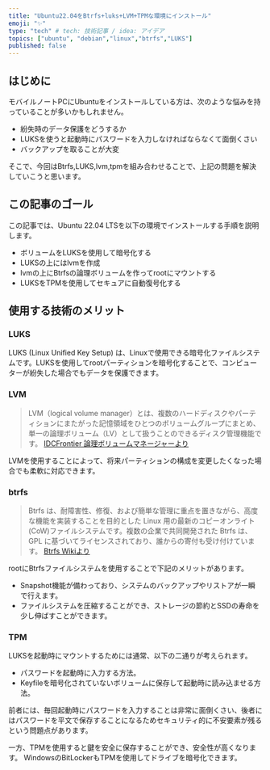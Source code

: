 ```yaml
---
title: "Ubuntu22.04をBtrfs+luks+LVM+TPMな環境にインストール"
emoji: "✨"
type: "tech" # tech: 技術記事 / idea: アイデア
topics: ["ubuntu", "debian","linux","btrfs","LUKS"]
published: false
---
```


## はじめに

モバイルノートPCにUbuntuをインストールしている方は、次のような悩みを持っていることが多いかもしれません。

- 紛失時のデータ保護をどうするか
- LUKSを使うと起動時にパスワードを入力しなければならなくて面倒くさい
- バックアップを取ることが大変

そこで、今回はBtrfs,LUKS,lvm,tpmを組み合わせることで、上記の問題を解決していこうと思います。

## この記事のゴール

この記事では、Ubuntu 22.04 LTSを以下の環境でインストールする手順を説明します。

- ボリュームをLUKSを使用して暗号化する
- LUKSの上にはlvmを作成
- lvmの上にBtrfsの論理ボリュームを作ってrootにマウントする
- LUKSをTPMを使用してセキュアに自動復号化する

## 使用する技術のメリット

### LUKS

LUKS (Linux Unified Key Setup) は、Linuxで使用できる暗号化ファイルシステムです。LUKSを使用してrootパーティションを暗号化することで、コンピューターが紛失した場合でもデータを保護できます。

### LVM

> LVM（logical volume manager）とは、複数のハードディスクやパーティションにまたがった記憶領域をひとつのボリュームグループにまとめ、単一の論理ボリューム（LV）として扱うことのできるディスク管理機能です。
[IDCFrontier 論理ボリュームマネージャーより](https://www.idcf.jp/words/lvm.html)

LVMを使用することによって、将来パーティションの構成を変更したくなった場合でも柔軟に対応できます。

### btrfs

> Btrfs は、耐障害性、修復、および簡単な管理に重点を置きながら、高度な機能を実装することを目的とした Linux 用の最新のコピーオンライト(CoW)ファイルシステムです。複数の企業で共同開発された Btrfs は、GPL に基づいてライセンスされており、誰からの寄付も受け付けています。
[Btrfs Wikiより](https://archive.kernel.org/oldwiki/btrfs.wiki.kernel.org/index.php/Main_Page.html)

rootにBtrfsファイルシステムを使用することで下記のメリットがあります。

- Snapshot機能が備わっており、システムのバックアップやリストアが一瞬で行えます。
- ファイルシステムを圧縮することができ、ストレージの節約とSSDの寿命を少し伸ばすことができます。

### TPM

LUKSを起動時にマウントするためには通常、以下の二通りが考えられます。

- パスワードを起動時に入力する方法。
- Keyfileを暗号化されていないボリュームに保存して起動時に読み込ませる方法。

前者には、毎回起動時にパスワードを入力することは非常に面倒くさい、後者にはパスワードを平文で保存することになるためセキュリティ的に不安要素が残るという問題点があります。

一方、TPMを使用すると鍵を安全に保存することができ、安全性が高くなります。
WindowsのBitLockerもTPMを使用してドライブを暗号化できます。
